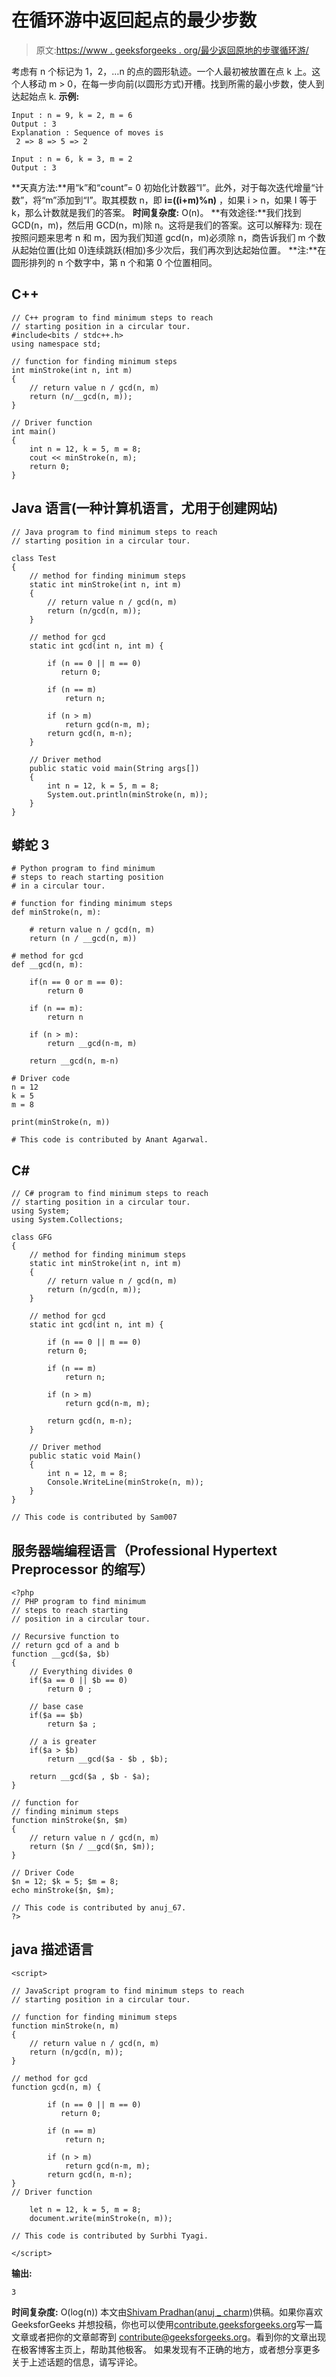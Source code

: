 # 在循环游中返回起点的最少步数

> 原文:[https://www . geeksforgeeks . org/最少返回原地的步骤循环游/](https://www.geeksforgeeks.org/minimum-steps-to-come-back-to-origin-in-a-circular-tour/)

考虑有 n 个标记为 1，2，…n 的点的圆形轨迹。一个人最初被放置在点 k 上。这个人移动 m > 0，在每一步向前(以圆形方式)开槽。找到所需的最小步数，使人到达起始点 k.
**示例:**

```
Input : n = 9, k = 2, m = 6 
Output : 3
Explanation : Sequence of moves is
 2 => 8 => 5 => 2

Input : n = 6, k = 3, m = 2 
Output : 3
```

**天真方法:**用“k”和“count”= 0 初始化计数器“I”。此外，对于每次迭代增量“计数”，将“m”添加到“I”。取其模数 n，即 **i=((i+m)%n)** ，如果 i > n，如果 I 等于 k，那么计数就是我们的答案。
**时间复杂度:** O(n)。
**有效途径:**我们找到 GCD(n，m)，然后用 GCD(n，m)除 n。这将是我们的答案。这可以解释为:
现在按照问题来思考 n 和 m，因为我们知道 gcd(n，m)必须除 n，商告诉我们 m 个数从起始位置(比如 0)连续跳跃(相加)多少次后，我们再次到达起始位置。
**注:**在圆形排列的 n 个数字中，第 n 个和第 0 个位置相同。

## C++

```
// C++ program to find minimum steps to reach
// starting position in a circular tour.
#include<bits / stdc++.h>
using namespace std;

// function for finding minimum steps
int minStroke(int n, int m)
{
    // return value n / gcd(n, m)
    return (n/__gcd(n, m));
}

// Driver function
int main()
{
    int n = 12, k = 5, m = 8;
    cout << minStroke(n, m);
    return 0;
}
```

## Java 语言(一种计算机语言，尤用于创建网站)

```
// Java program to find minimum steps to reach
// starting position in a circular tour.

class Test
{
    // method for finding minimum steps
    static int minStroke(int n, int m)
    {
        // return value n / gcd(n, m)
        return (n/gcd(n, m));
    }

    // method for gcd
    static int gcd(int n, int m) {

        if (n == 0 || m == 0)
           return 0;

        if (n == m)
            return n;

        if (n > m)
            return gcd(n-m, m);
        return gcd(n, m-n);
    }

    // Driver method
    public static void main(String args[])
    {
        int n = 12, k = 5, m = 8;
        System.out.println(minStroke(n, m));
    }
}
```

## 蟒蛇 3

```
# Python program to find minimum
# steps to reach starting position
# in a circular tour.

# function for finding minimum steps
def minStroke(n, m):

    # return value n / gcd(n, m)
    return (n / __gcd(n, m))

# method for gcd
def __gcd(n, m):

    if(n == 0 or m == 0):
        return 0

    if (n == m):
        return n

    if (n > m):
        return __gcd(n-m, m)

    return __gcd(n, m-n)

# Driver code
n = 12
k = 5
m = 8

print(minStroke(n, m))

# This code is contributed by Anant Agarwal.
```

## C#

```
// C# program to find minimum steps to reach
// starting position in a circular tour.
using System;
using System.Collections;

class GFG
{
    // method for finding minimum steps
    static int minStroke(int n, int m)
    {
        // return value n / gcd(n, m)
        return (n/gcd(n, m));
    }

    // method for gcd
    static int gcd(int n, int m) {

        if (n == 0 || m == 0)
        return 0;

        if (n == m)
            return n;

        if (n > m)
            return gcd(n-m, m);

        return gcd(n, m-n);
    }

    // Driver method
    public static void Main()
    {
        int n = 12, m = 8;
        Console.WriteLine(minStroke(n, m));
    }
}

// This code is contributed by Sam007
```

## 服务器端编程语言（Professional Hypertext Preprocessor 的缩写）

```
<?php
// PHP program to find minimum
// steps to reach starting
// position in a circular tour.

// Recursive function to
// return gcd of a and b
function __gcd($a, $b)
{
    // Everything divides 0
    if($a == 0 || $b == 0)
        return 0 ;

    // base case
    if($a == $b)
        return $a ;

    // a is greater
    if($a > $b)
        return __gcd($a - $b , $b);

    return __gcd($a , $b - $a);
}

// function for
// finding minimum steps
function minStroke($n, $m)
{
    // return value n / gcd(n, m)
    return ($n / __gcd($n, $m));
}

// Driver Code
$n = 12; $k = 5; $m = 8;
echo minStroke($n, $m);

// This code is contributed by anuj_67.
?>
```

## java 描述语言

```
<script>

// JavaScript program to find minimum steps to reach
// starting position in a circular tour.

// function for finding minimum steps
function minStroke(n, m)
{
    // return value n / gcd(n, m)
    return (n/gcd(n, m));
}

// method for gcd
function gcd(n, m) {

        if (n == 0 || m == 0)
           return 0;

        if (n == m)
            return n;

        if (n > m)
            return gcd(n-m, m);
        return gcd(n, m-n);
}
// Driver function

    let n = 12, k = 5, m = 8;
    document.write(minStroke(n, m));

// This code is contributed by Surbhi Tyagi.

</script>
```

**输出:**

```
3
```

**时间复杂度:** O(log(n))
本文由[Shivam Pradhan(anuj _ charm)](https://www.facebook.com/anuj.charm)供稿。如果你喜欢 GeeksforGeeks 并想投稿，你也可以使用[contribute.geeksforgeeks.org](http://www.contribute.geeksforgeeks.org)写一篇文章或者把你的文章邮寄到 contribute@geeksforgeeks.org。看到你的文章出现在极客博客主页上，帮助其他极客。
如果发现有不正确的地方，或者想分享更多关于上述话题的信息，请写评论。